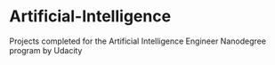 # Artificial-Intelligence
Projects completed for the Artificial Intelligence Engineer Nanodegree program by Udacity
